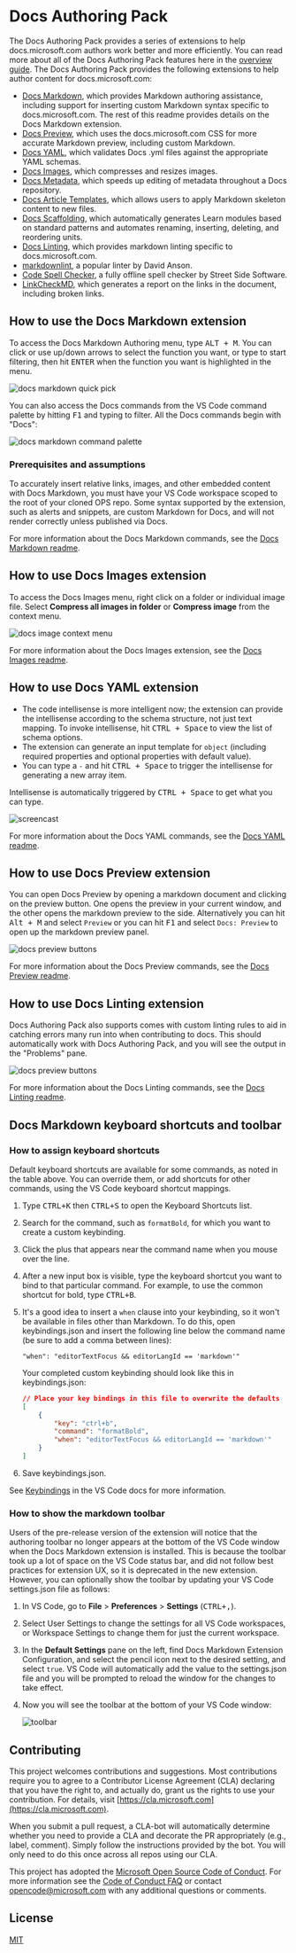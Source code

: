 # Docs Authoring Pack

The Docs Authoring Pack provides a series of extensions to help docs.microsoft.com authors work better and more efficiently. You can read more about all of the Docs Authoring Pack features here in the [overview guide](https://docs.microsoft.com/en-us/contribute/how-to-write-docs-auth-pack). The Docs Authoring Pack provides the following extensions to help author content for docs.microsoft.com:

* [Docs Markdown](https://marketplace.visualstudio.com/items?itemName=docsmsft.docs-markdown), which provides Markdown authoring assistance, including support for inserting custom Markdown syntax specific to docs.microsoft.com. The rest of this readme provides details on the Docs Markdown extension.
* [Docs Preview](https://marketplace.visualstudio.com/items?itemName=docsmsft.docs-preview), which uses the docs.microsoft.com CSS for more accurate Markdown preview, including custom Markdown.
* [Docs YAML](https://marketplace.visualstudio.com/items?itemName=docsmsft.docs-yaml), which validates Docs .yml files against the appropriate YAML schemas.
* [Docs Images](https://marketplace.visualstudio.com/items?itemName=docsmsft.docs-images), which compresses and resizes images.
* [Docs Metadata](https://marketplace.visualstudio.com/items?itemName=docsmsft.docs-metadata), which speeds up editing of metadata throughout a Docs repository.
* [Docs Article Templates](https://marketplace.visualstudio.com/items?itemName=docsmsft.docs-article-templates), which allows users to apply Markdown skeleton content to new files.
* [Docs Scaffolding](https://marketplace.visualstudio.com/items?itemName=docsmsft.docs-scaffolding), which automatically generates Learn modules based on standard patterns and automates renaming, inserting, deleting, and reordering units.
* [Docs Linting](https://marketplace.visualstudio.com/items?itemName=docsmsft.docs-linting), which provides markdown linting specific to docs.microsoft.com.
* [markdownlint](https://marketplace.visualstudio.com/items?itemName=DavidAnson.vscode-markdownlint), a popular linter by David Anson.
* [Code Spell Checker](https://marketplace.visualstudio.com/items?itemName=streetsidesoftware.code-spell-checker), a fully offline spell checker by Street Side Software.
* [LinkCheckMD](https://marketplace.visualstudio.com/items?itemName=blackmist.LinkCheckMD), which generates a report on the links in the document, including broken links.

## How to use the Docs Markdown extension

To access the Docs Markdown Authoring menu, type <kbd>ALT + M</kbd>. You can click or use up/down arrows to select the function you want, or type to start filtering, then hit <kbd>ENTER</kbd> when the function you want is highlighted in the menu.

![docs markdown quick pick](https://raw.githubusercontent.com/microsoft/vscode-docs-authoring/master/packages/docs-authoring-pack/images/docs-markdown-quick-pick.png)

You can also access the Docs commands from the VS Code command palette by hitting <kbd>F1</kbd> and typing to filter. All the Docs commands begin with "Docs":

![docs markdown command palette](https://raw.githubusercontent.com/Microsoft/vscode-docs-authoring/master/media/image/docs-command-palette.png)

### Prerequisites and assumptions

To accurately insert relative links, images, and other embedded content with Docs Markdown, you must have your VS Code workspace scoped to the root of your cloned OPS repo. Some syntax supported by the extension, such as alerts and snippets, are custom Markdown for Docs, and will not render correctly unless published via Docs.

For more information about the Docs Markdown commands, see the [Docs Markdown readme](https://marketplace.visualstudio.com/items?itemName=docsmsft.docs-markdown).

## How to use Docs Images extension

To access the Docs Images menu, right click on a folder or individual image file. Select **Compress all images in folder** or **Compress image** from the context menu.

![docs image context menu](https://raw.githubusercontent.com/microsoft/vscode-docs-authoring/master/packages/docs-authoring-pack/images/right-click-image-compression.png)

For more information about the Docs Images extension, see the [Docs Images readme](https://marketplace.visualstudio.com/items?itemName=docsmsft.docs-images).

## How to use Docs YAML extension

* The code intellisense is more intelligent now; the extension can provide the intellisense according to the schema structure, not just text mapping. To invoke intellisense, hit <kbd>CTRL + Space</kbd> to view the list of schema options.
* The extension can generate an input template for `object` (including required properties and optional properties with default value).
* You can type a `-` and hit <kbd>CTRL + Space</kbd> to trigger the intellisense for generating a new array item.

Intellisense is automatically triggered by <kbd>CTRL + Space</kbd> to get what you can type.

![screencast](https://raw.githubusercontent.com/928PJY/docs-yaml/master/images/docs-yaml-extension-intellisense.gif)

For more information about the Docs YAML commands, see the [Docs YAML readme](https://marketplace.visualstudio.com/items?itemName=docsmsft.docs-yaml).

## How to use Docs Preview extension

You can open Docs Preview by opening a markdown document and clicking on the preview button. One opens the preview in your current window, and the other opens the markdown preview to the side. Alternatively you can hit <kbd>Alt + M</kbd> and select `Preview` or you can hit <kbd>F1</kbd> and select `Docs: Preview` to open up the markdown preview panel.

![docs preview buttons](https://raw.githubusercontent.com/microsoft/vscode-docs-authoring/master/packages/docs-authoring-pack/images/docs-preview-button.png)

For more information about the Docs Preview commands, see the [Docs Preview readme](https://marketplace.visualstudio.com/items?itemName=docsmsft.docs-preview).

## How to use Docs Linting extension

Docs Authoring Pack also supports comes with custom linting rules to aid in catching errors many run into when contributing to docs. This should automatically work with Docs Authoring Pack, and you will see the output in the "Problems" pane.

![docs preview buttons](https://raw.githubusercontent.com/microsoft/vscode-docs-authoring/master/packages/docs-authoring-pack/images/docs-linting-problem.png)

For more information about the Docs Linting commands, see the [Docs Linting readme](https://marketplace.visualstudio.com/items?itemName=docsmsft.docs-linting).

## Docs Markdown keyboard shortcuts and toolbar

### How to assign keyboard shortcuts

Default keyboard shortcuts are available for some commands, as noted in the table above. You can override them, or add shortcuts for other commands, using the VS Code keyboard shortcut mappings.

1. Type <kbd>CTRL+K</kbd> then <kbd>CTRL+S</kbd> to open the Keyboard Shortcuts list.
1. Search for the command, such as `formatBold`, for which you want to create a custom keybinding.
1. Click the plus that appears near the command name when you mouse over the line.
1. After a new input box is visible, type the keyboard shortcut you want to bind to that particular command. For example, to use the common shortcut for bold, type <kbd>CTRL+B</kbd>.
1. It's a good idea to insert a `when` clause into your keybinding, so it won't be available in files other than Markdown. To do this, open keybindings.json and insert the following line below the command name (be sure to add a comma between lines):
   
    `"when": "editorTextFocus && editorLangId == 'markdown'"`

    Your completed custom keybinding should look like this in keybindings.json:

    ```json
    // Place your key bindings in this file to overwrite the defaults
    [
        {
            "key": "ctrl+b",
            "command": "formatBold",
            "when": "editorTextFocus && editorLangId == 'markdown'"
        }
    ]
    ```

1. Save keybindings.json.

See [Keybindings](https://code.visualstudio.com/docs/getstarted/keybindings) in the VS Code docs for more information.

### How to show the markdown toolbar

Users of the pre-release version of the extension will notice that the authoring toolbar no longer appears at the bottom of the VS Code window when the Docs Markdown extension is installed. This is because the toolbar took up a lot of space on the VS Code status bar, and did not follow best practices for extension UX, so it is deprecated in the new extension. However, you can optionally show the toolbar by updating your VS Code settings.json file as follows:

1. In VS Code, go to **File** > **Preferences** > **Settings** (<kbd>CTRL+,</kbd>).
1. Select User Settings to change the settings for all VS Code workspaces, or  Workspace Settings to change them for just the current workspace.
1. In the **Default Settings** pane on the left, find Docs Markdown Extension Configuration, and select the pencil icon next to the desired setting, and select `true`. VS Code will automatically add the value to the settings.json file and you will be prompted to reload the window for the changes to take effect.
1. Now you will see the toolbar at the bottom of your VS Code window:

   ![toolbar](https://raw.githubusercontent.com/Microsoft/vscode-docs-authoring/master/media/image/legacy-toolbar.png)

## Contributing

This project welcomes contributions and suggestions.  Most contributions require you to agree to a
Contributor License Agreement (CLA) declaring that you have the right to, and actually do, grant us
the rights to use your contribution. For details, visit [https://cla.microsoft.com](https://cla.microsoft.com).

When you submit a pull request, a CLA-bot will automatically determine whether you need to provide
a CLA and decorate the PR appropriately (e.g., label, comment). Simply follow the instructions
provided by the bot. You will only need to do this once across all repos using our CLA.

This project has adopted the [Microsoft Open Source Code of Conduct](https://opensource.microsoft.com/codeofconduct/).
For more information see the [Code of Conduct FAQ](https://opensource.microsoft.com/codeofconduct/faq/) or
contact [opencode@microsoft.com](mailto:opencode@microsoft.com) with any additional questions or comments.

## License

[MIT](LICENSE)

